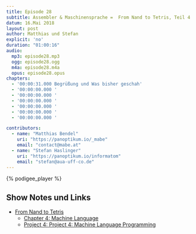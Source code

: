 ```yaml
---
title: Episode 28
subtitle: Assembler & Maschinensprache =  From Nand to Tetris, Teil 4
datum: 16.Mai 2018
layout: post
author: Matthias und Stefan
explicit: 'no'
duration: "01:00:16"
audio:
  mp3: episode28.mp3
  ogg: episode28.ogg
  m4a: episode28.m4a
  opus: episode28.opus
chapters:
  - '00:00:31.000 Begrüßung und Was bisher geschah'
  - '00:00:00.000 '
  - '00:00:00.000 '
  - '00:00:00.000 '
  - '00:00:00.000 '
  - '00:00:00.000 '
  - '00:00:00.000 '

contributors:
  - name: "Matthias Bendel"
    uri: "https://panoptikum.io/_mabe"
    email: "contact@mabe.at"
  - name: "Stefan Haslinger"
    uri: "https://panoptikum.io/informatom"
    email: "stefan@aua-uff-co.de"
---
```


{% podigee_player %}

## Show Notes und Links

* [From Nand to Tetris](http://nand2tetris.org/)
  * [Chapter 4: Machine Language](http://nand2tetris.org/chapters/chapter%2004.pdf)
  * [Project 4: Project 4: Machine Language Programming](http://nand2tetris.org/04.php)

